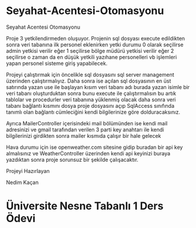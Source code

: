 # Seyahat-Acentesi-Otomasyonu
Seyahat Acentesi Otomasyonu

Proje 3 yetkilendirmeden oluşuyor. Projenin sql dosyası execute edildikten sonra veri tabanına ilk personel eklenirken
yetki durumu 0 olarak seçilirse admin yetkisi verilir eğer 1 seçilirse bölge müdürü yetkisi verilir eğer 2 seçilirse
o zaman da en düşük yetkili yazıhane personelleri vb işlemleri yapan personel sisteme giriş yapabilecek.

Projeyi çalıştırmak için öncelikle sql dosyasını sql server management üzerinden çalıştırmalıyız. Daha sonra ise açılan
sql dosyasının en üst satırında yazan use ile başlayan kısım veri tabanı adı burada yazan isimle bir veri tabanı
oluşturduktan sonra bunu execute ile çalıştırmalısın bu artık tablolar ve procedurler veri tabanına yüklenmiş olacak
daha sonra veri tabanı bağlantı kısmını dosya proje dosyasını açıp SqlAccess sınıfında tanımlı olan 
bağlantı cümleciğini kendi bilgilerinize göre dolduracaksınız. 

Ayrıca MailerController içerisindeki mail bölümünden ise kendi mail adresinizi ve gmail tarafından verilen
3 parti key anahtarı ile kendi bilgilerinizi girdikten sonra mailer kısmıda çalışır bir hale gelecek

Hava durumu için ise openweather.com sitesine gidip buradan bir api key almalısınız ve WeatherController 
üzerinden kendi api keyinizi buraya yazdıktan sonra proje sorunsuz bir şekilde çalışacaktır.

Projeyi Hazırlayan

Nedim Kaçan
# Üniversite Nesne Tabanlı 1 Ders Ödevi
